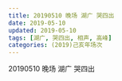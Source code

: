 ```yaml
---
title: 20190510 晚场 湖广 哭四出
date: 2019-05-10
updated: 2019-05-10
tags: [湖广, 哭四出, 相声, 高峰]
categories: (2019)己亥年场次
---
```

20190510 晚场 湖广 哭四出